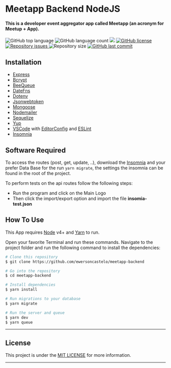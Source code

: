 <h1 align="left">
    Meetapp Backend NodeJS
</h1>

<h4 align="lef">
  This is a developer event aggregator app called Meetapp (an acronym for Meetup + App).
</h4>

<p align="left">
<img alt="GitHub top language" src="https://img.shields.io/github/languages/top/ewersoncastelo/meetapp-backend.svg">
  <img alt="GitHub language count" src="https://img.shields.io/github/languages/count/ewersoncastelo/meetapp-backend.svg">
 <a href="https://www.codacy.com/manual/ewersoncastelo/meetapp-backend?utm_source=github.com&amp;utm_medium=referral&amp;utm_content=ewersoncastelo/meetapp-backend&amp;utm_campaign=Badge_Grade"><img src="https://api.codacy.com/project/badge/Grade/278b57830ba040b6a3a3a9d351008920"/></a>
<a href="https://github.com/ewersoncastelo/meetapp-backend/blob/master/LICENSE"><img alt="GitHub license" src="https://img.shields.io/github/license/ewersoncastelo/meetapp-backend"></a>
<a href="https://github.com/ewersoncastelo/meetapp-backend/issues">
    <img alt="Repository issues" src="https://img.shields.io/github/issues/ewersoncastelo/meetapp-backend.svg">
  </a>
    <img alt="Repository size" src="https://img.shields.io/github/repo-size/ewersoncastelo/meetapp-backend.svg">
  <a href="https://github.com/ewersoncastelo/meetapp-backend/commits/master">
    <img alt="GitHub last commit" src="https://img.shields.io/github/last-commit/ewersoncastelo/meetapp-backend.svg">
  </a>
</p>

## Installation

- [Express](https://expressjs.com/)
- [Bcrypt](https://www.npmjs.com/package/bcrypt)
- [BeeQueue](https://github.com/bee-queue/bee-queue)
- [DateFns](https://date-fns.org/)
- [Dotenv](https://www.npmjs.com/package/dotenv)
- [Jsonwebtoken](https://jwt.io/)
- [Mongoose](https://www.mongodb.com/)
- [Nodemailer](https://nodemailer.com/about/)
- [Sequelize](https://sequelize.org/)
- [Yup](https://www.npmjs.com/package/yup)
- [VSCode][vc] with [EditorConfig][vceditconfig] and [ESLint][vceslint]
- [Insomnia][inso]

## Software Required

To access the routes (post, get, update, ..), download the [Insomnia][inso] and your prefer Data Base for the run ```yarn migrate```, the settings the insomnia can be found in the root of the project.

To perform tests on the api routes follow the following steps:

- Run the program and click on the Main Logo
- Then click the import/export option and import the file **insomia-test.json**

## How To Use

This App requires [Node][nodejs] v4+ and [Yarn][yarnpkg] to run.

Open your favorite Terminal and run these commands. Navigate to the project folder and run the following command to install the dependencies:

```bash
# Clone this repository
$ git clone https://github.com/ewersoncastelo/meetapp-backend

# Go into the repository
$ cd meetapp-backend

# Install dependencies
$ yarn install

# Run migrations to your database
$ yarn migrate

# Run the server and queue
$ yarn dev
$ yarn queue
```

---

## License

This project is under the [MIT LICENSE](https://github.com/ewersoncastelo/meetapp-backend/blob/master/LICENSE) for more information.

---

[nodejs]: https://nodejs.org/
[yarnpkg]: https://yarnpkg.com/
[vc]: https://code.visualstudio.com/
[vceditconfig]: https://marketplace.visualstudio.com/items?itemName=EditorConfig.EditorConfig
[vceslint]: https://marketplace.visualstudio.com/items?itemName=dbaeumer.vscode-eslint
[inso]: https://insomnia.rest/download/
